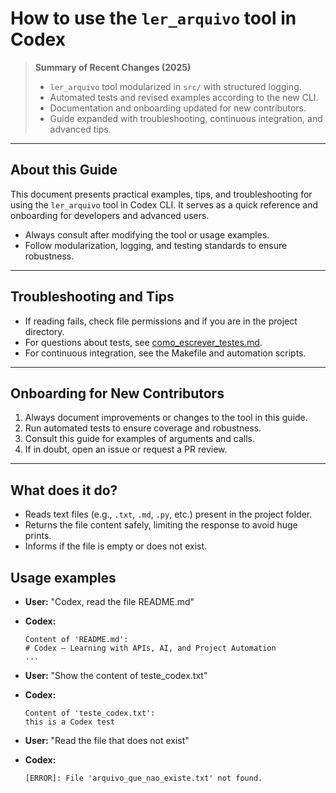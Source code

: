 # How to use the `ler_arquivo` tool in Codex

> **Summary of Recent Changes (2025)**
> - `ler_arquivo` tool modularized in `src/` with structured logging.
> - Automated tests and revised examples according to the new CLI.
> - Documentation and onboarding updated for new contributors.
> - Guide expanded with troubleshooting, continuous integration, and advanced tips.

---

## About this Guide
This document presents practical examples, tips, and troubleshooting for using the `ler_arquivo` tool in Codex CLI. It serves as a quick reference and onboarding for developers and advanced users.

- Always consult after modifying the tool or usage examples.
- Follow modularization, logging, and testing standards to ensure robustness.

---

## Troubleshooting and Tips
- If reading fails, check file permissions and if you are in the project directory.
- For questions about tests, see [como_escrever_testes.md](../pt/guia_didatico/como_escrever_testes.md).
- For continuous integration, see the Makefile and automation scripts.

---

## Onboarding for New Contributors
1. Always document improvements or changes to the tool in this guide.
2. Run automated tests to ensure coverage and robustness.
3. Consult this guide for examples of arguments and calls.
4. If in doubt, open an issue or request a PR review.

---

## What does it do?
- Reads text files (e.g., `.txt`, `.md`, `.py`, etc.) present in the project folder.
- Returns the file content safely, limiting the response to avoid huge prints.
- Informs if the file is empty or does not exist.

## Usage examples
- **User:** "Codex, read the file README.md"
- **Codex:**
  ```
  Content of 'README.md':
  # Codex – Learning with APIs, AI, and Project Automation
  ...
  ```

- **User:** "Show the content of teste_codex.txt"
- **Codex:**
  ```
  Content of 'teste_codex.txt':
  this is a Codex test
  ```

- **User:** "Read the file that does not exist"
- **Codex:**
  ```
  [ERROR]: File 'arquivo_que_nao_existe.txt' not found.
  ```
